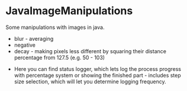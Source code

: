 # JavaImageManipulations
Some manipulations with images in java.

* blur - averaging
* negative
* decay - making pixels less different by squaring their distance percentage from 127.5 (e.g. 50 - 103)

+ Here you can find status logger, which lets log the process progress with percentage system or showing the finished part - includes step size selection, which will let you determine logging frequency.
